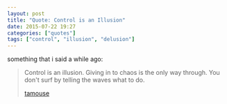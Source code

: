 ```yaml
---
layout: post
title: "Quote: Control is an Illusion"
date: 2015-07-22 19:27
categories: ["quotes"]
tags: ["control", "illusion", "delusion"]
---
```

something that i said a while ago:

> Control is an illusion. Giving in to chaos is the only way
> through. You don't surf by telling the waves what to do.
> <footer><a href="http://tamouse.org">tamouse</a></footer>
